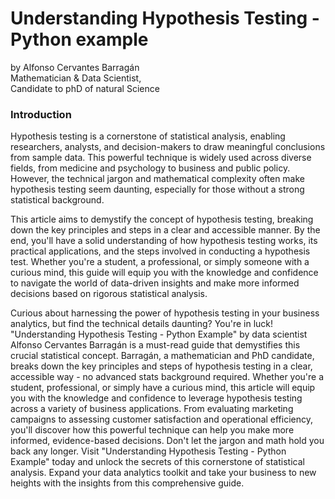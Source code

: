 # Understanding Hypothesis Testing - Python example

by Alfonso Cervantes Barragán  
Mathematician & Data Scientist,    
Candidate to phD of natural Science

### Introduction
Hypothesis testing is a cornerstone of statistical analysis, enabling researchers, analysts, and decision-makers to draw meaningful conclusions from sample data. This powerful technique is widely used across diverse fields, from medicine and psychology to business and public policy. However, the technical jargon and mathematical complexity often make hypothesis testing seem daunting, especially for those without a strong statistical background.

This article aims to demystify the concept of hypothesis testing, breaking down the key principles and steps in a clear and accessible manner. By the end, you'll have a solid understanding of how hypothesis testing works, its practical applications, and the steps involved in conducting a hypothesis test. Whether you're a student, a professional, or simply someone with a curious mind, this guide will equip you with the knowledge and confidence to navigate the world of data-driven insights and make more informed decisions based on rigorous statistical analysis.

Curious about harnessing the power of hypothesis testing in your business analytics, but find the technical details daunting? You're in luck!
"Understanding Hypothesis Testing - Python Example" by data scientist Alfonso Cervantes Barragán is a must-read guide that demystifies this crucial statistical concept. Barragán, a mathematician and PhD candidate, breaks down the key principles and steps of hypothesis testing in a clear, accessible way - no advanced stats background required.
Whether you're a student, professional, or simply have a curious mind, this article will equip you with the knowledge and confidence to leverage hypothesis testing across a variety of business applications. From evaluating marketing campaigns to assessing customer satisfaction and operational efficiency, you'll discover how this powerful technique can help you make more informed, evidence-based decisions.
Don't let the jargon and math hold you back any longer. Visit "Understanding Hypothesis Testing - Python Example" today and unlock the secrets of this cornerstone of statistical analysis. Expand your data analytics toolkit and take your business to new heights with the insights from this comprehensive guide.

